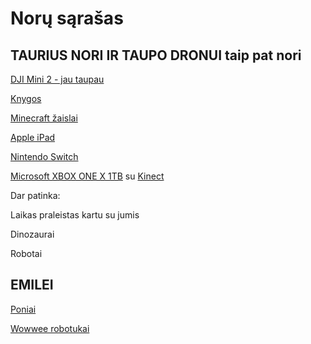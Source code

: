 # Norų sąrašas

## TAURIUS NORI IR TAUPO DRONUI taip pat nori

[DJI Mini 2 - jau taupau](http://www.skytech.lt/cpma0000031201-dji-mini-p-529617.html)

[Knygos](https://www.knygos.lt/lt/knygos/zanras/vaiku-literatura/)

[Minecraft žaislai](https://pigu.lt/lt/search?q=minecraft)

[Apple iPad](http://www.skytech.lt/mw742fda-apple-ipad-102-wifi-32gb-pilkas-p-468246.html)

[Nintendo Switch](http://www.skytech.lt/2500066-nintendo-switch-pilka-viename-zaidimu-nesiojama-konsole-p-347069.html)

[Microsoft XBOX ONE X 1TB](http://www.skytech.lt/cyv00009-microsoft-xbox-one-1tb-zaidimu-konsole-p-371415.html)
su [Kinect](http://www.skytech.lt/885370849479-microsoft-kinect-sensorius-skirtas-xbox-one-konsolei-p-220714.html)

Dar patinka:

Laikas praleistas kartu su jumis

Dinozaurai

Robotai

## EMILEI

[Poniai](https://pigu.lt/lt/search?q=my+little+pony)

[Wowwee robotukai](https://www.funtastik.lt/robotas-wowwee-miposaur-0890)


